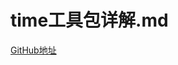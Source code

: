 # time工具包详解.md





[GitHub地址](https://github.com/wrack0001/note/blob/master/golnag/%E5%9F%BA%E7%A1%80%E7%AF%87/time%E5%B7%A5%E5%85%B7%E5%8C%85%E8%AF%A6%E8%A7%A3.md)